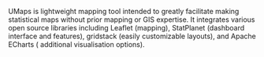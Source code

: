 UMaps is lightweight mapping tool intended to greatly facilitate making statistical maps without prior mapping or GIS expertise. It integrates various open source libraries including Leaflet (mapping), StatPlanet (dashboard interface and features), gridstack (easily customizable layouts), and Apache ECharts ( additional visualisation options).
